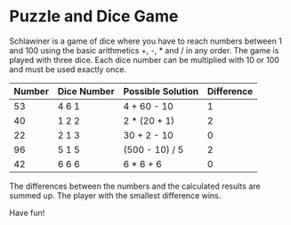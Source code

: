 # Puzzle and Dice Game

Schlawiner is a game of dice where you have to reach numbers between 1 and 100 using the basic arithmetics +, -, * and / in any order. The game is played with three dice. Each dice number can be multiplied with 10 or 100 and must be used exactly once.

| Number | Dice Number | Possible Solution | Difference |
|--------|-------------|-------------------|------------|
| 53     | 4 6 1       | 4 + 60 - 10       | 1          |
| 40     | 1 2 2       | 2 * (20 + 1)      | 2          |
| 22     | 2 1 3       | 30 + 2 - 10       | 0          |
| 96     | 5 1 5       | (500 - 10) / 5    | 2          |
| 42     | 6 6 6       | 6 * 6 + 6         | 0          |

The differences between the numbers and the calculated results are summed up. The player with the smallest difference wins.

Have fun!
